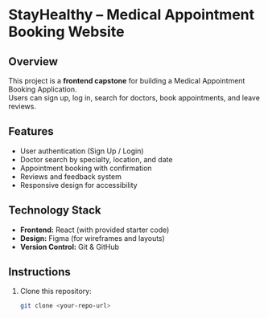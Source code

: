 # StayHealthy – Medical Appointment Booking Website

## Overview
This project is a **frontend capstone** for building a Medical Appointment Booking Application.  
Users can sign up, log in, search for doctors, book appointments, and leave reviews.

## Features
- User authentication (Sign Up / Login)
- Doctor search by specialty, location, and date
- Appointment booking with confirmation
- Reviews and feedback system
- Responsive design for accessibility

## Technology Stack
- **Frontend:** React (with provided starter code)
- **Design:** Figma (for wireframes and layouts)
- **Version Control:** Git & GitHub

## Instructions
1. Clone this repository:
   ```bash
   git clone <your-repo-url>
